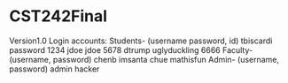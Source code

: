 # CST242Final
Version1.0
Login accounts:
Students- (username password, id)
  tbiscardi password 1234
  jdoe  jdoe  5678
  dtrump  uglyduckling  6666
Faculty- (username, password)
  chenb imsanta
  chue mathisfun
Admin- (username, password)
  admin hacker
